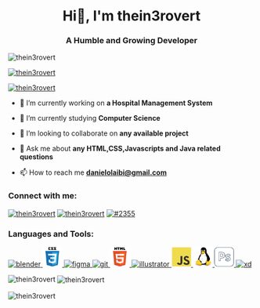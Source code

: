 <h1 align="center">Hi👋, I'm thein3rovert</h1>
<h3 align="center">A Humble and Growing Developer</h3>

<p align="left"> <img src="https://komarev.com/ghpvc/?username=thein3rovert&label=Profile%20views&color=0e75b6&style=flat" alt="thein3rovert" /> </p>

<p align="left"> <a href="https://github.com/ryo-ma/github-profile-trophy"><img src="https://github-profile-trophy.vercel.app/?username=thein3rovert" alt="thein3rovert" /></a> </p>

<p align="left"> <a href="https://twitter.com/thein3rovert" target="blank"><img src="https://img.shields.io/twitter/follow/thein3rovert?logo=twitter&style=for-the-badge" alt="thein3rovert" /></a> </p>

- 🔭 I’m currently working on **a Hospital Management System**

- 🌱 I’m currently studying **Computer Science**

- 👯 I’m looking to collaborate on **any available project**

- 💬 Ask me about **any HTML,CSS,Javascripts and Java related questions**

- 📫 How to reach me **danielolaibi@gmail.com**

<h3 align="left">Connect with me:</h3>
<p align="left">
<a href="https://twitter.com/thein3rovert" target="blank"><img align="center" src="https://raw.githubusercontent.com/rahuldkjain/github-profile-readme-generator/master/src/images/icons/Social/twitter.svg" alt="thein3rovert" height="30" width="40" /></a>
<a href="https://instagram.com/thein3rovert" target="blank"><img align="center" src="https://raw.githubusercontent.com/rahuldkjain/github-profile-readme-generator/master/src/images/icons/Social/instagram.svg" alt="thein3rovert" height="30" width="40" /></a>
<a href="https://discord.gg/#2355" target="blank"><img align="center" src="https://raw.githubusercontent.com/rahuldkjain/github-profile-readme-generator/master/src/images/icons/Social/discord.svg" alt="#2355" height="30" width="40" /></a>
</p>

<h3 align="left">Languages and Tools:</h3>
<p align="left"> <a href="https://www.blender.org/" target="_blank" rel="noreferrer"> <img src="https://download.blender.org/branding/community/blender_community_badge_white.svg" alt="blender" width="40" height="40"/> </a> <a href="https://www.w3schools.com/css/" target="_blank" rel="noreferrer"> <img src="https://raw.githubusercontent.com/devicons/devicon/master/icons/css3/css3-original-wordmark.svg" alt="css3" width="40" height="40"/> </a> <a href="https://www.figma.com/" target="_blank" rel="noreferrer"> <img src="https://www.vectorlogo.zone/logos/figma/figma-icon.svg" alt="figma" width="40" height="40"/> </a> <a href="https://git-scm.com/" target="_blank" rel="noreferrer"> <img src="https://www.vectorlogo.zone/logos/git-scm/git-scm-icon.svg" alt="git" width="40" height="40"/> </a> <a href="https://www.w3.org/html/" target="_blank" rel="noreferrer"> <img src="https://raw.githubusercontent.com/devicons/devicon/master/icons/html5/html5-original-wordmark.svg" alt="html5" width="40" height="40"/> </a> <a href="https://www.adobe.com/in/products/illustrator.html" target="_blank" rel="noreferrer"> <img src="https://www.vectorlogo.zone/logos/adobe_illustrator/adobe_illustrator-icon.svg" alt="illustrator" width="40" height="40"/> </a> <a href="https://developer.mozilla.org/en-US/docs/Web/JavaScript" target="_blank" rel="noreferrer"> <img src="https://raw.githubusercontent.com/devicons/devicon/master/icons/javascript/javascript-original.svg" alt="javascript" width="40" height="40"/> </a> <a href="https://www.linux.org/" target="_blank" rel="noreferrer"> <img src="https://raw.githubusercontent.com/devicons/devicon/master/icons/linux/linux-original.svg" alt="linux" width="40" height="40"/> </a> <a href="https://www.photoshop.com/en" target="_blank" rel="noreferrer"> <img src="https://raw.githubusercontent.com/devicons/devicon/master/icons/photoshop/photoshop-line.svg" alt="photoshop" width="40" height="40"/> </a> <a href="https://www.adobe.com/products/xd.html" target="_blank" rel="noreferrer"> <img src="https://cdn.worldvectorlogo.com/logos/adobe-xd.svg" alt="xd" width="40" height="40"/> </a> </p>

<p><img align="left" src="https://github-readme-stats.vercel.app/api/top-langs?username=thein3rovert&show_icons=true&locale=en&layout=compact" alt="thein3rovert" /></p>

<p>&nbsp;<img align="center" src="https://github-readme-stats.vercel.app/api?username=thein3rovert&show_icons=true&locale=en" alt="thein3rovert" /></p>

<p><img align="center" src="https://github-readme-streak-stats.herokuapp.com/?user=thein3rovert&" alt="thein3rovert" /></p>

<!---
thein3rovert/thein3rovert is a ✨ special ✨ repository because its `README.md` (this file) appears on your GitHub profile.
You can click the Preview link to take a look at your changes.
--->
